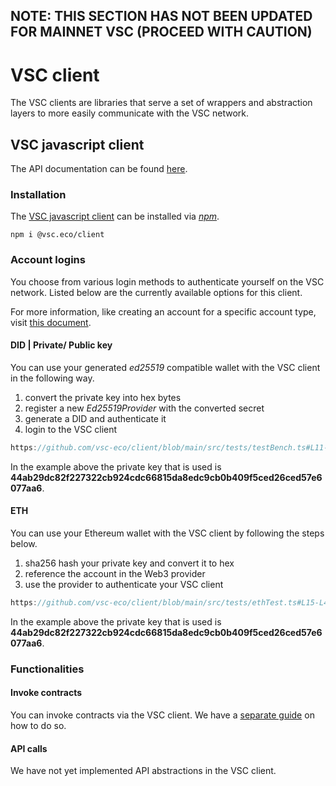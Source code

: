 ## NOTE: THIS SECTION HAS NOT BEEN UPDATED FOR MAINNET VSC (PROCEED WITH CAUTION)

# VSC client

The VSC clients are libraries that serve a set of wrappers and abstraction layers to more easily communicate with the VSC network.

## VSC javascript client

The API documentation can be found [here](https://vsc-eco.github.io/client/).

### Installation

The [VSC javascript client](https://github.com/vsc-eco/client) can be installed via [_npm_](https://www.npmjs.com/package/@vsc.eco/client).

`npm i @vsc.eco/client`

### Account logins

You choose from various login methods to authenticate yourself on the VSC network. Listed below are the currently available options for this client.

For more information, like creating an account for a specific account type, visit [this document](../references/account-types.md).

#### DID | Private/ Public key

You can use your generated _ed25519_ compatible wallet with the VSC client in the following way.

1. convert the private key into hex bytes
2. register a new _Ed25519Provider_ with the converted secret
3. generate a DID and authenticate it
4. login to the VSC client

```js reference
https://github.com/vsc-eco/client/blob/main/src/tests/testBench.ts#L11-L20
```

In the example above the private key that is used is **44ab29dc82f227322cb924cdc66815da8edc9cb0b409f5ced26ced57e6077aa6**.

#### ETH

You can use your Ethereum wallet with the VSC client by following the steps below.

1. sha256 hash your private key and convert it to hex
2. reference the account in the Web3 provider
3. use the provider to authenticate your VSC client

```js reference
https://github.com/vsc-eco/client/blob/main/src/tests/ethTest.ts#L15-L46
```

In the example above the private key that is used is **44ab29dc82f227322cb924cdc66815da8edc9cb0b409f5ced26ced57e6077aa6**.

### Functionalities

#### Invoke contracts

You can invoke contracts via the VSC client. We have a [separate guide](../tutorials/invoke-contract.md) on how to do so.

#### API calls

We have not yet implemented API abstractions in the VSC client.  
